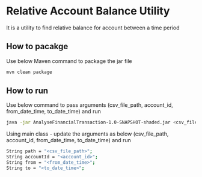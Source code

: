 # Relative Account Balance Utility

It is a utility to find relative balance for account between a time period

## How to pacakge

Use below Maven command to package the jar file

```bash
mvn clean package
```

## How to run

Use below command to pass arguments (csv_file_path, account_id, from_date_time, to_date_time) and run

```bash
java -jar AnalyseFinancialTransaction-1.0-SNAPSHOT-shaded.jar <csv_file_path> <account_id>, <from_date_time>, <to_date_time>
```
Using main class - update the arguments as below (csv_file_path, account_id, from_date_time, to_date_time) and run
```bash
String path = "<csv_file_path>";
String accountId = "<account_id>";
String from = "<from_date_time>";
String to = "<to_date_time>";
```